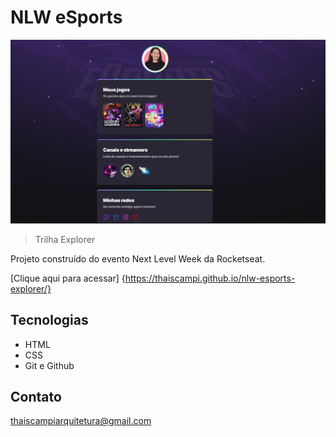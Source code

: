# NLW eSports

![preview](./github/preview.png)

> Trilha Explorer

Projeto construído do evento Next Level Week da Rocketseat.

[Clique aqui para acessar] {https://thaiscampi.github.io/nlw-esports-explorer/}




## Tecnologias
- HTML
- CSS
- Git e Github

## Contato 

thaiscampiarquitetura@gmail.com 

